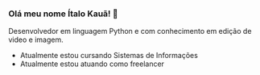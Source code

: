 ### Olá meu nome Ítalo Kauã! 👋
Desenvolvedor em linguagem Python e com conhecimento em edição de video e imagem.

- Atualmente estou cursando Sistemas de Informações
- Atualmente estou atuando como freelancer
<!--
**ItaloKaua288/ItaloKaua288** is a ✨ _special_ ✨ repository because its `README.md` (this file) appears on your GitHub profile.

Here are some ideas to get you started:

- 🔭 I’m currently working on ...
- 🌱 I’m currently learning ...
- 👯 I’m looking to collaborate on ...
- 🤔 I’m looking for help with ...
- 💬 Ask me about ...
- 📫 How to reach me: ...
- 😄 Pronouns: ...
- ⚡ Fun fact: ...
-->
